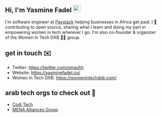 <h2>Hi, I'm Yasmine Fadel <img src="https://github.githubassets.com/images/mona-whisper.gif" height="24" /></h2>

I'm software engineer at [Paystack](https://paystack.com/) helping businesses in Africa get paid. I 💖 contributing to open source, sharing what I learn and doing my part in empowering women in tech wherever I go. I'm also co-founder & organizer of the Women In Tech DXB 👩‍💻 group. 

## get in touch ✉️
- Twitter: https://twitter.com/omguhh
- Website: https://yasminefadel.co/
- Women In Tech DXB: https://womenintechdxb.com/

## arab tech orgs to check out 💞
- [Codi Tech](https://codi.tech/)
- [MENA Alliances Group](https://menaalliances.com/)
